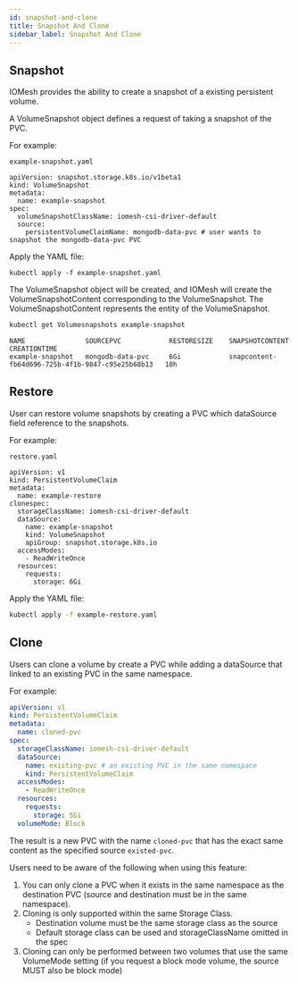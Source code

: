 ```yaml
---
id: snapshot-and-clone
title: Snapshot And Clone
sidebar_label: Snapshot And Clone
---
```


## Snapshot

IOMesh provides the ability to create a snapshot of a existing persistent volume.

A VolumeSnapshot object defines a request of taking a snapshot of the PVC.

For example:

```text
example-snapshot.yaml
```

```output
apiVersion: snapshot.storage.k8s.io/v1beta1
kind: VolumeSnapshot
metadata:
  name: example-snapshot
spec:
  volumeSnapshotClassName: iomesh-csi-driver-default
  source:
    persistentVolumeClaimName: mongodb-data-pvc # user wants to snapshot the mongodb-data-pvc PVC
```

Apply the YAML file:

```text
kubectl apply -f example-snapshot.yaml
```

The VolumeSnapshot object will be created, and IOMesh will create the VolumeSnapshotContent corresponding to the VolumeSnapshot. The VolumeSnapshotContent represents the entity of the VolumeSnapshot.

```bash
kubectl get Volumesnapshots example-snapshot
```

```output
NAME               SOURCEPVC            RESTORESIZE    SNAPSHOTCONTENT                                    CREATIONTIME
example-snapshot   mongodb-data-pvc     6Gi            snapcontent-fb64d696-725b-4f1b-9847-c95e25b68b13   10h
```

## Restore

User can restore volume snapshots by creating a PVC which dataSource field reference to the snapshots.

For example:

```text
restore.yaml
```

```output
apiVersion: v1
kind: PersistentVolumeClaim
metadata:
  name: example-restore
clonespec:
  storageClassName: iomesh-csi-driver-default
  dataSource:
    name: example-snapshot
    kind: VolumeSnapshot
    apiGroup: snapshot.storage.k8s.io
  accessModes:
    - ReadWriteOnce
  resources:
    requests:
      storage: 6Gi
```

Apply the YAML file:

```bash
kubectl apply -f example-restore.yaml
```

## Clone

Users can clone a volume by create a PVC while adding a dataSource that linked to an existing PVC in the same namespace.

For example:

```yaml
apiVersion: v1
kind: PersistentVolumeClaim
metadata:
  name: cloned-pvc
spec:
  storageClassName: iomesh-csi-driver-default
  dataSource:
    name: existing-pvc # an existing PVC in the same namespace
    kind: PersistentVolumeClaim
  accessModes:
    - ReadWriteOnce
  resources:
    requests:
      storage: 5Gi
  volumeMode: Block
```

The result is a new PVC with the name `cloned-pvc` that has the exact same content as the specified source `existed-pvc`.

Users need to be aware of the following when using this feature:

1. You can only clone a PVC when it exists in the same namespace as the destination PVC (source and destination must be in the same namespace).
2. Cloning is only supported within the same Storage Class.
   - Destination volume must be the same storage class as the source
   - Default storage class can be used and storageClassName omitted in the spec
3. Cloning can only be performed between two volumes that use the same VolumeMode setting (if you request a block mode volume, the source MUST also be block mode)
